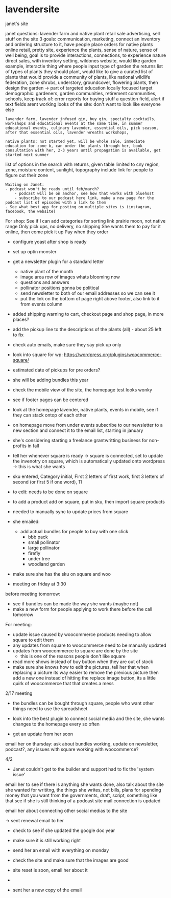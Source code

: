 # lavendersite
janet's site

janet questions: lavender farm and native plant retail sale advertising, sell stuff on the site 3 goals: communication, marketing, connect an inventory and ordering structure to it, have people place orders for native plants online retail, pretty site, experience the plants, sense of nature, sense of well being, goal is to provide interactions, connections, to experience nature direct sales, with inventory setting, wildones website, would like garden example, interactie thing where people input type of garden the returns list of types of plants they should plant, would like to give a curated list of plants that would provide a community of plants, like national wildlife federation, zone shrubs, understory, groundcover, flowering plants, then design the garden -> part of targeted education locally focused target demographic: gardeners, garden communities, retirement communities, schools, keep track of: error reports for buying stuff a question field, alert if text fields arent working looks of the site: don't want to look like everyone else


    lavender farm, lavender infused gin, buy gin, specialty cocktails, workshops and educational events at the same time, in summer educational events, culinary lavender, essential oils, pick season, after that essential oils, lavender wreaths workshops,

    native plants: not started yet, will be whole sale, immediate education for zone b, can order the plants through her, book consultation with her, 2-3 years until propagation is available, get started next summer

list of options in the search with returns, given table limited to cny region, zone, moisture content, sunlight, topography include link for people to figure out their zone


    Waiting on Janet:
    - podcast won't be ready until feb/march?
        - podcast will be on anchor, see how that works with bluehost
        - subscribe to our podcast here link, make a new page for the podcast list of episodes with a link to them
    - See what best app for posting on multiple sites is (instagram, facebook, the website) 


For shop:
See if I can add categories for sorting link prairie moon, not native range
Only pick ups, no delivery, no shipping
She wants them to pay for it online, then come pick it up
Pay when they order

- configure yoast after shop is ready
- set up optin monster
- get a newsletter plugin for a standard letter
    - native plant of the month
    - image area row of images whats blooming now
    - questions and answers
    - pollinator positions gonna be political
    - send newsletter to both of our email addresses so we can see it
    - put the link on the bottom of page right above footer, also link to it from events column
- added shipping warning to cart, checkout page and shop page, in more places?
- add the pickup line to the descriptions of the plants (all) - about 25 left to fix

- check auto emails, make sure they say pick up only

- look into square for wp: https://wordpress.org/plugins/woocommerce-square/

- estimated date of pickups for pre orders?
- she will be adding bundles this year
- check the mobile view of the site, the homepage test looks wonky
- see if footer pages can be centered
- look at the homepage lavender, native plants, events in mobile, see if they can stack ontop of each other
- on homepage move from under events subscribe to our newsletter to a new section and connect it to the email list, starting in january


- she's considering starting a freelance grantwritting business for non- profits in fall
- tell her whenever square is ready -> square is connected, set to update the invenotry on square, which is automatically updated onto wordpress -> this is what she wants

- sku entered, Category initial, First 2 letters of first work, first 3 letters of second (or first 5 if one word), 11
- to edit: needs to be done on square
- to add a product add on square, put in sku, then import square products

- needed to manually sync to update prices from square

- she emailed:   
    - add actual bundles for people to buy with one click
        - bbb pack
        - small pollinator
        - large pollinator
        - firefly
        - under tree
        - woodland garden


- make sure she has the sku on square and woo
- meeting on friday at 3:30


before meeting tomorrow:
- see if bundles can be made the way she wants (maybe not)
- make a new form for people applying to work there before the call tomorrow


For meeting:

- update issue caused by woocommerce products needing to allow square to edit them
- any updates from square to woocommerce need to be manually updated
- updates from woocommerce to square are done by the site
    - this is one of the reasons people don't like square
- read more shows instead of buy button when they are out of stock
- make sure she knows how to edit the pictures, tell her that when replacing a picture its way easier to remove the previous picture then add a new one instead of hitting the replace image button, its a little quirk of woocommerce that that creates a mess


2/17 meeting

- the bundles can be bought through square, people who want other things need to use the spreadsheet

- look into the best plugin to connect social media and the site, she wants changes to the homepage every so often
- get an update from her soon



email her on thursday: ask about bundles working, update on newsletter, podcast?, any issues with square working with woocommerce?


4/2
- Janet couldn't get to the builder and support had to fix the 'system issue'


email her to see if there is anything she wants done,  also talk about the site she wanted for writitng, the things she writes, not bills, plans for spending money that you want from the governments, draft, script, something like that
see if she is still thinking of a podcast
site mail connection is updated

email her about connecting other social medias to the site

-> sent renewal email to her 

- check to see if she updated the google doc year
- make sure it is still working right
- send her an email with everything on monday

- check the site and make sure that the images are good

- site reset is soon, email her about it
- 
- sent her a new copy of the email
